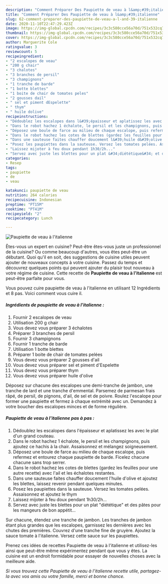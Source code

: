 ```yaml
---
description: "Comment Préparer Des Paupiette de veau à l&amp;#39;italienne"
title: "Comment Préparer Des Paupiette de veau à l&amp;#39;italienne"
slug: 62-comment-preparer-des-paupiette-de-veau-a-l-and-39-italienne
date: 2020-11-10T22:47:29.423Z
image: https://img-global.cpcdn.com/recipes/3c3c580cce56a70d/751x532cq70/paupiette-de-veau-a-litalienne-photo-principale-de-la-recette.jpg
thumbnail: https://img-global.cpcdn.com/recipes/3c3c580cce56a70d/751x532cq70/paupiette-de-veau-a-litalienne-photo-principale-de-la-recette.jpg
cover: https://img-global.cpcdn.com/recipes/3c3c580cce56a70d/751x532cq70/paupiette-de-veau-a-litalienne-photo-principale-de-la-recette.jpg
author: Marguerite Cole
ratingvalue: 3
reviewcount: 5
recipeingredient:
- "2 escalopes de veau"
- "200 g chair"
- "3 chalotes"
- "3 branches de persil"
- "3 champignons"
- "1 tranche de barde"
- "1 botte blettes"
- "1 boite de chair de tomates peles"
- "2 gousses dail"
- " sel et piment dEspelette"
- " thym"
- " huile dolive"
recipeinstructions:
- "Dédoublez les escalopes dans l&#39;épaisseur et aplatissez les avec le plat d&#39;un grand couteau."
- "Dans le robot hachez 1 échalote, le persil et les champignons, puis ajoutez ce hachis à la chair. Assaisonnez et mélangez soigneusement."
- "Déposez une boule de farce au milieu de chaque escalope, puis refermez et entourez chaque paupiette de barde. Ficelez chacune chacune sans trop serrer."
- "Dans le robot hachez les cotes de blettes (gardez les feuilles pour une autre recette) avec l&#39;ail et les échalotes restantes."
- "Dans une sauteuse faites chauffer doucement l&#39;huile d&#39;olive et ajoutez les blettes, laissez revenir pendant quelques minutes."
- "Posez les paupiettes dans la sauteuse. Versez les tomates pelées. Assaisonnez et ajoutez le thym"
- "Laissez mijoter à feu doux pendant 1h30/2h..."
- "Servez avec juste les blettes pour un plat &#34;diététique&#34; et des pâtes pour les mangeurs de bon appétit..."
categories:
- Resep
tags:
- paupiette
- de
- veau

katakunci: paupiette de veau 
nutrition: 264 calories
recipecuisine: Indonesian
preptime: "PT15M"
cooktime: "PT41M"
recipeyield: "2"
recipecategory: Lunch

---
```



![Paupiette de veau à l&#39;italienne](https://img-global.cpcdn.com/recipes/3c3c580cce56a70d/751x532cq70/paupiette-de-veau-a-litalienne-photo-principale-de-la-recette.jpg)

Êtes-vous un expert en cuisine? Peut-être êtes-vous juste un professionnel de la cuisine? Ou comme beaucoup d'autres, vous êtes peut-être un débutant. Quoi qu'il en soit, des suggestions de cuisine utiles peuvent ajouter de nouveaux concepts à votre cuisine. Passez du temps et découvrez quelques points qui peuvent ajouter du plaisir tout nouveau à votre régime de cuisine. Cette recette de <strong> Paupiette de veau à l&#39;italienne </strong> est peut-être parfaite pour vous.

<!--inarticleads1-->

Vous pouvez cuire paupiette de veau à l&#39;italienne en utilisant 12 Ingrédients et 8 pas. Voici comment vous cuire il.

##### Ingrédients de paupiette de veau à l&#39;italienne :

1. Fournir 2 escalopes de veau
1. Utilisation 200 g chair
1. Vous devez vous préparer 3 échalotes
1. Préparer 3 branches de persil
1. Fournir 3 champignons
1. Fournir 1 tranche de barde
1. Utilisation 1 botte blettes
1. Préparer 1 boite de chair de tomates pelées
1. Vous devez vous préparer 2 gousses d&#39;ail
1. Vous devez vous préparer  sel et piment d&#39;Espelette
1. Vous devez vous préparer  thym
1. Vous devez vous préparer  huile d&#39;olive


Déposez sur chacune des escalopes une demi-tranche de jambon, une tranche de lard et une tranche d&#39;emmental. Parsemez de parmesan frais râpé, de persil, de pignons, d&#39;ail, de sel et de poivre. Roulez l&#39;escalope pour former une paupiette et fermez à chaque extrémité avec un. Demandez à votre boucher des escalopes minces et de forme régulière. 

<!--inarticleads2-->

##### Paupiette de veau à l&#39;italienne pas à pas :

1. Dédoublez les escalopes dans l&#39;épaisseur et aplatissez les avec le plat d&#39;un grand couteau.
1. Dans le robot hachez 1 échalote, le persil et les champignons, puis ajoutez ce hachis à la chair. Assaisonnez et mélangez soigneusement.
1. Déposez une boule de farce au milieu de chaque escalope, puis refermez et entourez chaque paupiette de barde. Ficelez chacune chacune sans trop serrer.
1. Dans le robot hachez les cotes de blettes (gardez les feuilles pour une autre recette) avec l&#39;ail et les échalotes restantes.
1. Dans une sauteuse faites chauffer doucement l&#39;huile d&#39;olive et ajoutez les blettes, laissez revenir pendant quelques minutes.
1. Posez les paupiettes dans la sauteuse. Versez les tomates pelées. Assaisonnez et ajoutez le thym
1. Laissez mijoter à feu doux pendant 1h30/2h...
1. Servez avec juste les blettes pour un plat &#34;diététique&#34; et des pâtes pour les mangeurs de bon appétit...


Sur chacune, étendez une tranche de jambon. Les tranches de jambon étant plus grandes que les escalopes, garnissez les dernières avec les chutes des premières. Couvrez d&#39;une tranche fine de gruyère. Ajoutez la sauce tomate à l&#39;italienne. Versez cette sauce sur les paupiettes. 

<!--inarticleads1-->

<p>
Prenez ces idées de recettes Paupiette de veau à l&#39;italienne et utilisez-les ainsi que peut-être même expérimentez pendant que vous y êtes. La cuisine est un endroit formidable pour essayer de nouvelles choses avec la meilleure aide.
</p>

<p>
<i>Si vous trouvez cette Paupiette de veau à l&#39;italienne recette utile, partagez-la avec vos amis ou votre famille, merci et bonne chance.</i>
</p>
